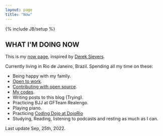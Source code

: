```yaml
---
layout: page
title: "Now"
---
```

{% include JB/setup %}

## WHAT I'M DOING NOW

This is my [now page][now], inspired by [Derek Sievers][derek].

Currently living in Rio de Janeiro, Brazil. Spending all my time on these:

* Being happy with my family.
* [Open to work][linkedin].
* [Contributing with open source][contributions].
* [My codes][github].
* Writing posts to this blog (Trying).
* Practicing BJJ at GFTeam Realengo.
* Playing piano.
* Practicing [Coding Dojo at DojoRio][dojorio]
* Studying, Reading, listening to podcasts and resting as much as I can.

Last update Sep, 25th, 2022.

[now]: http://nownownow.com/about
[derek]: https://sivers.org/now
[contributions]: https://github.com/search?p=1&q=is%3Apr+is%3Amerged+author%3Atinogomes&type=Issues
[github]: https://github.com/tinogomes
[dojorio]: https://youtube.com/dojorio
[linkedin]: https://linkedin.com/in/tinogomes

